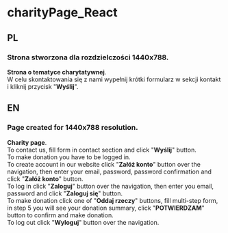 # charityPage_React

## PL
### Strona stworzona dla rozdzielczości 1440x788.
**Strona o tematyce charytatywnej**.  
W celu skontaktowania się z nami wypełnij krótki formularz w sekcji kontakt i kliknij przycisk "**Wyślij**".  


## EN
### Page created for 1440x788 resolution.
**Charity page**.  
To contact us, fill form in contact section and click "**Wyślij**" button.  
To make donation you have to be logged in.  
To create account in our website click "**Załóż konto**" button over the navigation, then enter your email, password, password confirmation and click "**Załóż konto**" button.  
To log in click "**Zaloguj**" button over the navigation, then enter you email, password and click "**Zaloguj się**" button.  
To make donation click one of "**Oddaj rzeczy**" buttons, fill multi-step form, in step 5 you will see your donation summary, click "**POTWIERDZAM**" button to confirm and make donation.  
To log out click "**Wyloguj**" button over the navigation.  
